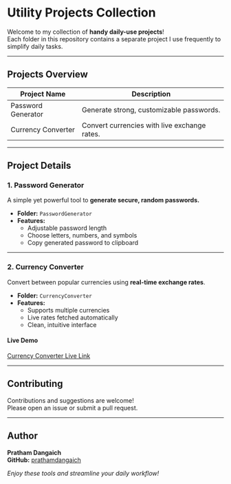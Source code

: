 # Utility Projects Collection

Welcome to my collection of **handy daily-use projects**!  
Each folder in this repository contains a separate project I use frequently to simplify daily tasks.

---

## Projects Overview

| Project Name         | Description                                      |
|----------------------|--------------------------------------------------|
| Password Generator   | Generate strong, customizable passwords.         |
| Currency Converter   | Convert currencies with live exchange rates.     |

---

## Project Details

### 1. Password Generator

A simple yet powerful tool to **generate secure, random passwords.**  
- **Folder:** `PasswordGenerator`
- **Features:**
  - Adjustable password length
  - Choose letters, numbers, and symbols
  - Copy generated password to clipboard

---

### 2. Currency Converter

Convert between popular currencies using **real-time exchange rates**.  
- **Folder:** `CurrencyConverter`
- **Features:**
  - Supports multiple currencies
  - Live rates fetched automatically
  - Clean, intuitive interface

####  **Live Demo**

[Currency Converter Live Link](https://small-projects-navy.vercel.app)

---

## Contributing

Contributions and suggestions are welcome!  
Please open an issue or submit a pull request.

---

## Author
**Pratham Dangaich**
<br>
**GitHub:** [prathamdangaich](https://github.com/prathamdangaich)

*Enjoy these tools and streamline your daily workflow!*
